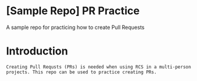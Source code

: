 # [Sample Repo] PR Practice
A sample repo for practicing how to create Pull Requests
# Introduction
    Creating Pull Requsts (PRs) is needed when using RCS in a multi-person projects. This repo can be used to practice creating PRs.
